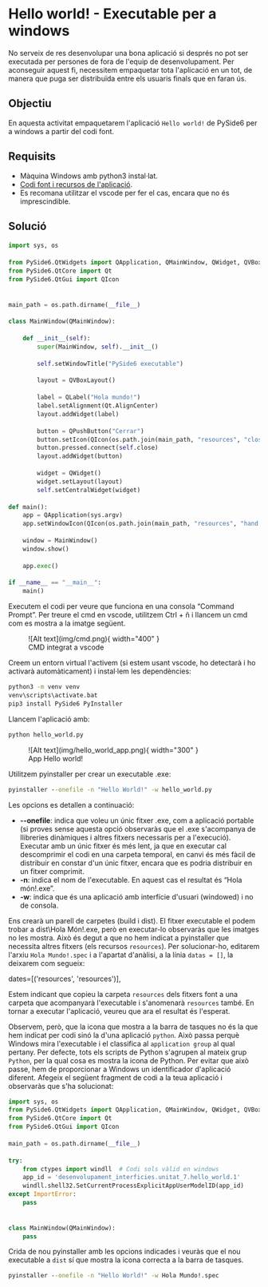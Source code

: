 # Hello world! - Executable per a windows
No serveix de res desenvolupar una bona aplicació si després no pot ser executada per persones de fora de l'equip de desenvolupament. Per aconseguir aquest fi, necessitem empaquetar tota l'aplicació en un tot, de manera que puga ser distribuïda entre els usuaris finals que en faran ús. 

## Objectiu
En aquesta activitat empaquetarem l'aplicació `Hello world!` de PySide6 per a windows a partir del codi font.

## Requisits
- Màquina Windows amb python3 instal·lat. 
- [Codi font i recursos de l'aplicació](../../code/hello_world/hello_world.zip).
- Es recomana utilitzar el vscode per fer el cas, encara que no és imprescindible.

## Solució

```python
import sys, os

from PySide6.QtWidgets import QApplication, QMainWindow, QWidget, QVBoxLayout, QLabel, QPushButton
from PySide6.QtCore import Qt
from PySide6.QtGui import QIcon


main_path = os.path.dirname(__file__)

class MainWindow(QMainWindow):

    def __init__(self):
        super(MainWindow, self).__init__()

        self.setWindowTitle("PySide6 executable")

        layout = QVBoxLayout()

        label = QLabel("Hola mundo!")
        label.setAlignment(Qt.AlignCenter)
        layout.addWidget(label)

        button = QPushButton("Cerrar")
        button.setIcon(QIcon(os.path.join(main_path, "resources", "close.png")))
        button.pressed.connect(self.close)
        layout.addWidget(button)

        widget = QWidget()
        widget.setLayout(layout)
        self.setCentralWidget(widget)

def main():
    app = QApplication(sys.argv)
    app.setWindowIcon(QIcon(os.path.join(main_path, "resources", "hand.png")))

    window = MainWindow()
    window.show()

    app.exec()

if __name__ == "__main__":
    main()
```

Executem el codi per veure que funciona en una consola “Command Prompt”. Per treure el cmd en vscode, utilitzem Ctrl + ñ i llancem un cmd com es mostra a la imatge següent.

<figure markdown>
  ![Alt text](img/cmd.png){ width="400" }
  <figcaption>CMD integrat a vscode</figcaption>
</figure>

Creem un entorn virtual l'activem (si estem usant vscode, ho detectarà i ho activarà automàticament) i instal·lem les dependències:

```cmd
python3 -m venv venv
venv\scripts\activate.bat
pip3 install PySide6 PyInstaller
```

Llancem l'aplicació amb:

```cmd
python hello_world.py
```

<figure markdown>
  ![Alt text](img/hello_world_app.png){ width="300" }
  <figcaption>App Hello world!</figcaption>
</figure>

Utilitzem pyinstaller per crear un executable .exe:

```cmd
pyinstaller --onefile -n "Hello World!" -w hello_world.py
```
Les opcions es detallen a continuació:

- **--onefile**: indica que voleu un únic fitxer .exe, com a aplicació portable (si proves sense aquesta opció observaràs que el .exe s'acompanya de llibreries dinàmiques i altres fitxers necessaris per a l'execució). Executar amb un únic fitxer és més lent, ja que en executar cal descomprimir el codi en una carpeta temporal, en canvi és més fàcil de distribuir en constar d'un únic fitxer, encara que es podria distribuir en un fitxer comprimit.
- **-n**: indica el nom de l'executable. En aquest cas el resultat és “Hola món!.exe”.
- **-w**: indica que és una aplicació amb interfície d'usuari (windowed) i no de consola.

Ens crearà un parell de carpetes (build i dist). El fitxer executable el podem trobar a dist\Hola Món!.exe, però en executar-lo observaràs que les imatges no les mostra. Això és degut a que no hem indicat a pyinstaller que necessita altres fitxers (els recursos `resources`). Per solucionar-ho, editarem l'arxiu `Hola Mundo!.spec` i a l'apartat d'anàlisi, a la línia `datas = []`, la deixarem com segueix:

dates=[('resources', 'resources')],

Estem indicant que copieu la carpeta `resources` dels fitxers font a una carpeta que acompanyarà l'executable i s'anomenarà `resources` també. En tornar a executar l'aplicació, veureu que ara el resultat és l'esperat.

Observem, però, que la icona que mostra a la barra de tasques no és la que hem indicat per codi sinó la d'una aplicació `python`. Això passa perquè Windows mira l'executable i el classifica al `application group` al qual pertany. Per defecte, tots els scripts de Python s'agrupen al mateix grup `Python`, per la qual cosa es mostra la icona de Python. Per evitar que això passe, hem de proporcionar a Windows un identificador d'aplicació diferent. Afegeix el següent fragment de codi a la teua aplicació i observaràs que s'ha solucionat:


```python
import sys, os
from PySide6.QtWidgets import QApplication, QMainWindow, QWidget, QVBoxLayout, QLabel, QPushButton
from PySide6.QtCore import Qt
from PySide6.QtGui import QIcon

main_path = os.path.dirname(__file__)

try:
    from ctypes import windll  # Codi sols vàlid en windows
    app_id = 'desenvolupament_interficies.unitat_7.hello_world.1'
    windll.shell32.SetCurrentProcessExplicitAppUserModelID(app_id)
except ImportError:
    pass


class MainWindow(QMainWindow):
    pass
```

Crida de nou pyinstaller amb les opcions indicades i veuràs que el nou executable a `dist` sí que mostra la icona correcta a la barra de tasques.

```cmd
pyinstaller --onefile -n "Hello World!" -w Hola Mundo!.spec
```